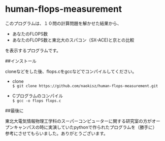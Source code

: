 # human-flops-measurement  

このプログラムは、１０問の計算問題を解かせた結果から、

* あなたのFLOPS数  
* あなたのFLOPS数と東北大のスパコン（SX-ACE)と京との比較    

を表示するプログラムです。

##インストール

cloneなどをした後、flops.cをgccなどでコンパイルしてください。

* clone  
`$ git clone https://github.com/naokisz/human-flops-measurement.git`  

* Cプログラムのコンパイル  
`$ gcc -o flops flops.c`  

##最後に

東北大電気情報物理工学科のスーパーコンピューターに関する研究室の方がオープンキャンパスの時に実演していたpythonで作られたプログラムを（勝手に）参考にさせてもらいました。ありがとうございます。

